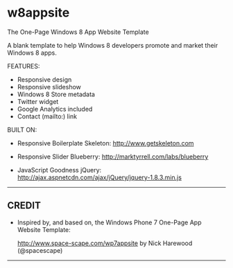 w8appsite
=========

The One-Page Windows 8 App Website Template

A blank template to help Windows 8 developers promote and market their Windows 8 apps.

FEATURES:

- Responsive design
- Responsive slideshow
- Windows 8 Store metadata
- Twitter widget
- Google Analytics included
- Contact (mailto:) link

BUILT ON:

+ Responsive Boilerplate
  Skeleton: http://www.getskeleton.com

+ Responsive Slider
  Blueberry: http://marktyrrell.com/labs/blueberry

+ JavaScript Goodness
  jQuery: http://ajax.aspnetcdn.com/ajax/jQuery/jquery-1.8.3.min.js

-------------------------------------------------------------------------------
 CREDIT
-------------------------------------------------------------------------------

+ Inspired by, and based on, the Windows Phone 7 One-Page App Website Template:

  http://www.space-scape.com/wp7appsite 
  by Nick Harewood (@spacescape)

-------------------------------------------------------------------------------


